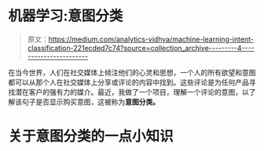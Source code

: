 # 机器学习:意图分类

> 原文：<https://medium.com/analytics-vidhya/machine-learning-intent-classification-221ecded7c74?source=collection_archive---------4----------------------->

在当今世界，人们在社交媒体上倾注他们的心灵和思想，一个人的所有欲望和意图都可以从那个人在社交媒体上分享或评论的内容中找到。这些评论是为任何产品寻找潜在客户的强有力的媒介。最近，我做了一个项目，理解一个评论的意图，以了解该句子是否显示购买意图，这被称为**意图分类。**

# 关于意图分类的一点小知识